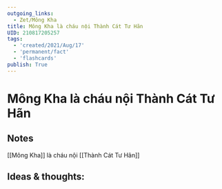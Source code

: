 ```yaml
---
outgoing_links:
  - Zet/Mông Kha
title: Mông Kha là cháu nội Thành Cát Tư Hãn
UID: 210817205257
tags:
  - 'created/2021/Aug/17'
  - 'permanent/fact'
  - 'flashcards'
publish: True
---
```

# Mông Kha là cháu nội Thành Cát Tư Hãn

## Notes
[[Mông Kha]] là cháu nội [[Thành Cát Tư Hãn]]

## Ideas & thoughts:
